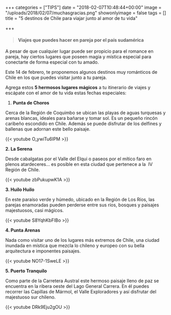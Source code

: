 +++
categories = ["TIPS"]
date = "2018-02-07T10:48:44+00:00"
image = "/uploads/2018/02/07/muchasgracias.png"
showonlyimage = false
tags = []
title = "5 destinos de Chile para viajar junto al amor de tu vida"

+++
> #### Viajes que puedes hacer en pareja por el país sudamérica

A pesar de que cualquier lugar puede ser propicio para el romance en pareja, hay ciertos lugares que poseen magia y mística especial para conectarte de forma especial con tu amado.

Este 14 de febrero, te proponemos algunos destinos muy románticos de Chile en los que puedes visitar junto a tu pareja.

Agrega estos **5 hermosos lugares mágicos** a tu itinerario de viajes y escápate con el amor de tu vida estas fechas especiales:

1. **Punta de Choros**

Cerca de la Región de Coquimbo se ubican las playas de aguas turquesas y arenas blancas, ideales para bañarse y tomar sol. Es un pequeño rincón caribeño escondido en Chile. Además se puede disfrutar de los delfines y ballenas que adornan este bello paisaje.

{{< youtube O_ywiTu6IPM >}}

**2. La Serena**

Desde cabalgatas por el Valle del Elqui o paseos por el mítico faro en plenos atardeceres… es posible en esta ciudad que pertenece a la  IV Región de Chile.

{{< youtube zbPukupwK1A >}}

**3. Huilo Huilo**

En este paraíso verde y húmedo, ubicado en la Región de Los Ríos, las parejas enamoradas pueden perderse entre sus ríos, bosques y paisajes majestuosos, casi mágicos.

{{< youtube S8YqhKbFIBo >}}

**4. Punta Arenas**

Nada como visitar uno de los lugares más extremos de Chile, una ciudad inundada en mística que mezcla lo chileno y europeo con su bella arquitectura e imponentes paisajes.

{{< youtube NO17-1SweLE >}}

**5. Puerto Tranquilo**

Como parte de la Carretera Austral este hermoso paisaje lleno de paz se encuentra en la ribera oeste del Lago General Carrera. En él puedes recorrer las Capillas de Mármol, el Valle Exploradores y así disfrutar del majestuoso sur chileno.

{{< youtube DRk9Eju2gOU >}}
